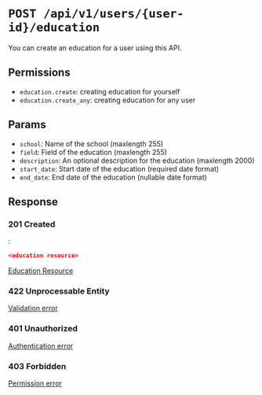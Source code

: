 # `POST /api/v1/users/{user-id}/education`
You can create an education for a user using this API.


## Permissions

- `education.create`: creating education for yourself
- `education.create_any`: creating education for any user

## Params

- `school`: Name of the school (maxlength 255)
- `field`: Field of the education (maxlength 255)
- `description`: An optional description for the education (maxlength 2000)
- `start_date`: Start date of the education (required date format)
- `end_date`: End date of the education (nullable date format)

## Response

### 201 Created
:
```json
<education resource>
```

[Education Resource](../../resources/education.md)

### 422 Unprocessable Entity
[Validation error](../../validation-errors.md)

### 401 Unauthorized
[Authentication error](../../authentication-errors.md)

### 403 Forbidden
[Permission error](../../permission-errors.md)
